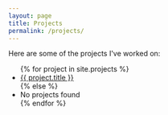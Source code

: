 ```yaml
---
layout: page
title: Projects
permalink: /projects/
---
```


Here are some of the projects I've worked on:

<ul>
    {% for project in site.projects %}
        <li>
            <a href="{{ project.url }}">{{ project.title }}</a>
        </li>
    {% else %}
        <li>No projects found</li>
    {% endfor %}
</ul>

